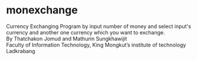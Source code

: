 <h1>monexchange</h1>
Currency Exchanging Program by input number of money and select input's currency and another one currency which you want to exchange.
<br>
By Thatchakon Jomud and Mathurin Sungkhawijit
<br>
Faculty of Information Technology, King Mongkut’s institute of technology Ladkrabang